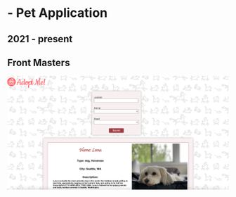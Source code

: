 # - Pet Application

## 2021 - present

## Front Masters

![This is the main screenshot](pet_picture.png)
